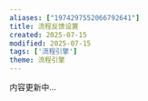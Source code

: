 ```yaml
---
aliases: ["1974297552066792641"]
title: 流程反馈设置
created: 2025-07-15
modified: 2025-07-15
tags: ['流程引擎']
theme: 流程引擎
---
```


内容更新中...
